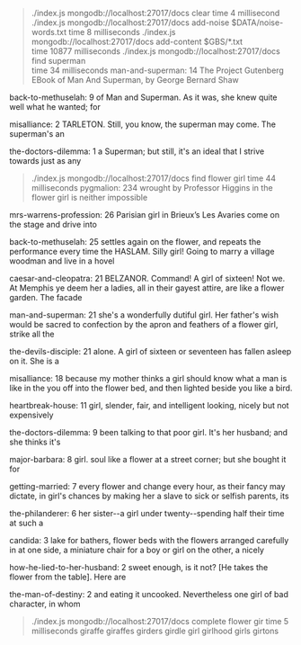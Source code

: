 > ./index.js mongodb://localhost:27017/docs clear
time 4 millisecond
> ./index.js mongodb://localhost:27017/docs add-noise $DATA/noise-words.txt
time 8 milliseconds
> ./index.js mongodb://localhost:27017/docs add-content $GBS/*.txt         
time 10877 milliseconds
> ./index.js mongodb://localhost:27017/docs find superman         
time 34 milliseconds
man-and-superman: 14
The Project Gutenberg EBook of Man And Superman, by George Bernard Shaw

back-to-methuselah: 9
of Man and Superman. As it was, she knew quite well what he wanted; for

misalliance: 2
TARLETON.  Still, you know, the superman may come.  The superman's an

the-doctors-dilemma: 1
a Superman; but still, it's an ideal that I strive towards just as any

> ./index.js mongodb://localhost:27017/docs find flower girl
time 44 milliseconds
pygmalion: 234
wrought by Professor Higgins in the flower girl is neither impossible

mrs-warrens-profession: 26
Parisian girl in Brieux’s Les Avaries come on the stage and drive into

back-to-methuselah: 25
settles again on the flower, and repeats the performance every time the
HASLAM. Silly girl! Going to marry a village woodman and live in a hovel

caesar-and-cleopatra: 21
BELZANOR. Command! A girl of sixteen! Not we. At Memphis ye deem her a
ladies, all in their gayest attire, are like a flower garden. The facade

man-and-superman: 21
she's a wonderfully dutiful girl. Her father's wish would be sacred to
confection by the apron and feathers of a flower girl, strike all the

the-devils-disciple: 21
alone. A girl of sixteen or seventeen has fallen asleep on it. She is a

misalliance: 18
because my mother thinks a girl should know what a man is like in the
you off into the flower bed, and then lighted beside you like a bird.

heartbreak-house: 11
girl, slender, fair, and intelligent looking, nicely but not expensively

the-doctors-dilemma: 9
been talking to that poor girl. It's her husband; and she thinks it's

major-barbara: 8
girl.
soul like a flower at a street corner; but she bought it for

getting-married: 7
every flower and change every hour, as their fancy may dictate, in
girl's chances by making her a slave to sick or selfish parents, its

the-philanderer: 6
her sister--a girl under twenty--spending half their time at such a

candida: 3
lake for bathers, flower beds with the flowers arranged carefully in
at one side, a miniature chair for a boy or girl on the other, a nicely

how-he-lied-to-her-husband: 2
sweet enough, is it not? [He takes the flower from the table]. Here are

the-man-of-destiny: 2
and eating it uncooked. Nevertheless one girl of bad character, in whom

> ./index.js mongodb://localhost:27017/docs complete flower gir
time 5 milliseconds
giraffe
giraffes
girders
girdle
girl
girlhood
girls
girtons

